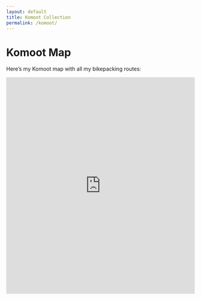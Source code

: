 ```yaml
---
layout: default
title: Komoot Collection
permalink: /komoot/
---
```


# Komoot Map

Here’s my Komoot map with all my bikepacking routes:

<iframe src="https://www.komoot.com/de-de/collection/3133465/embed" width="100%" height="580" frameborder="0" scrolling="no"></iframe>

